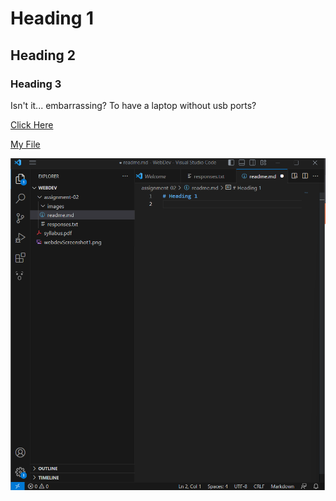 # Heading 1
## Heading 2
### Heading 3

Isn't it... embarrassing? To have a laptop without usb ports? 

[Click Here](https://www.melskitchencafe.com/cheesy-garlic-bread/)

[My File](./responses.txt)

![screenshot](./images/webdevScreenshot2.png)
